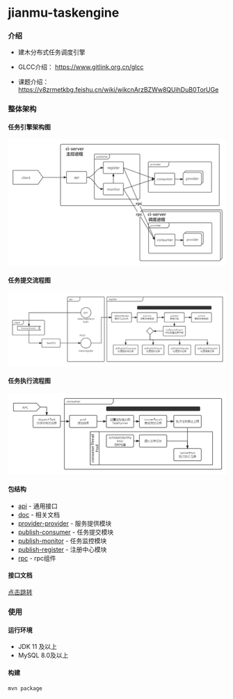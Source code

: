 # jianmu-taskengine

### 介绍
- 建木分布式任务调度引擎

- GLCC介绍： https://www.gitlink.org.cn/glcc

- 课题介绍： https://v8zrmetkbg.feishu.cn/wiki/wikcnArzBZWw8QUihDuB0TorUGe

### 整体架构

#### 任务引擎架构图

![](doc/image/技术架构图.png)

#### 任务提交流程图

![](doc/image/任务提交流程图.png)

#### 任务执行流程图

![](doc/image/任务执行流程图.png)

#### 包结构

- [api](api) - 通用接口
- [doc](doc) - 相关文档
- [provider-provider](provider-provider) - 服务提供模块
- [publish-consumer](publish-consumer) - 任务提交模块
- [publish-monitor](publish-monitor) - 任务监控模块
- [publish-register](publish-register) - 注册中心模块
- [rpc](rpc) - rpc组件

#### 接口文档

[点击跳转](/doc/api.md)

### 使用

#### 运行环境

- JDK 11 及以上
- MySQL 8.0及以上

#### 构建

```
mvn package
```
